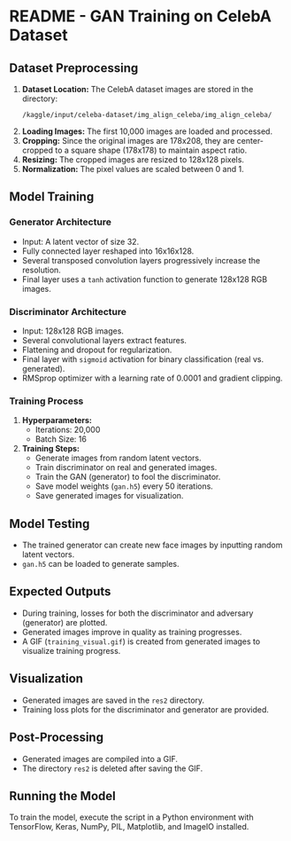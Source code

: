 # README - GAN Training on CelebA Dataset

## Dataset Preprocessing

1. **Dataset Location:** The CelebA dataset images are stored in the directory:
   ```
   /kaggle/input/celeba-dataset/img_align_celeba/img_align_celeba/
   ```
2. **Loading Images:** The first 10,000 images are loaded and processed.
3. **Cropping:** Since the original images are 178x208, they are center-cropped to a square shape (178x178) to maintain aspect ratio.
4. **Resizing:** The cropped images are resized to 128x128 pixels.
5. **Normalization:** The pixel values are scaled between 0 and 1.

## Model Training

### Generator Architecture
- Input: A latent vector of size 32.
- Fully connected layer reshaped into 16x16x128.
- Several transposed convolution layers progressively increase the resolution.
- Final layer uses a `tanh` activation function to generate 128x128 RGB images.

### Discriminator Architecture
- Input: 128x128 RGB images.
- Several convolutional layers extract features.
- Flattening and dropout for regularization.
- Final layer with `sigmoid` activation for binary classification (real vs. generated).
- RMSprop optimizer with a learning rate of 0.0001 and gradient clipping.

### Training Process
1. **Hyperparameters:**
   - Iterations: 20,000
   - Batch Size: 16
2. **Training Steps:**
   - Generate images from random latent vectors.
   - Train discriminator on real and generated images.
   - Train the GAN (generator) to fool the discriminator.
   - Save model weights (`gan.h5`) every 50 iterations.
   - Save generated images for visualization.

## Model Testing
- The trained generator can create new face images by inputting random latent vectors.
- `gan.h5` can be loaded to generate samples.

## Expected Outputs
- During training, losses for both the discriminator and adversary (generator) are plotted.
- Generated images improve in quality as training progresses.
- A GIF (`training_visual.gif`) is created from generated images to visualize training progress.

## Visualization
- Generated images are saved in the `res2` directory.
- Training loss plots for the discriminator and generator are provided.

## Post-Processing
- Generated images are compiled into a GIF.
- The directory `res2` is deleted after saving the GIF.

## Running the Model
To train the model, execute the script in a Python environment with TensorFlow, Keras, NumPy, PIL, Matplotlib, and ImageIO installed.

